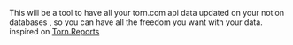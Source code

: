 This will be a tool to have all your torn.com api data updated on your notion databases , so you can have all the freedom you want with your data.
inspired on [Torn.Reports](https://torn.report/)